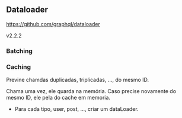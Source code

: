 ## Dataloader

https://github.com/graphql/dataloader

v2.2.2

### Batching

### Caching

Previne chamdas duplicadas, triplicadas, ..., do mesmo ID.

Chama uma vez, ele quarda na memória. Caso precise novamente do mesmo ID, ele pela do cache em memoria.

- Para cada tipo, user, post, ..., criar um dataLoader.
